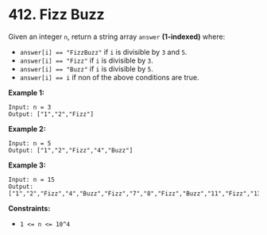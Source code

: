 # 412. Fizz Buzz

Given an integer `n`, return a string array `answer` **(1-indexed)** where:

- `answer[i] == "FizzBuzz"` if `i` is divisible by `3` and `5`.
- `answer[i] == "Fizz"` if `i` is divisible by `3`.
- `answer[i] == "Buzz"` if `i` is divisible by `5`.
- `answer[i] == i` if non of the above conditions are true.

**Example 1:**

    Input: n = 3
    Output: ["1","2","Fizz"]

**Example 2:**

    Input: n = 5
    Output: ["1","2","Fizz","4","Buzz"]

**Example 3:**

    Input: n = 15
    Output: ["1","2","Fizz","4","Buzz","Fizz","7","8","Fizz","Buzz","11","Fizz","13","14","FizzBuzz"]

**Constraints:**

- `1 <= n <= 10^4`
